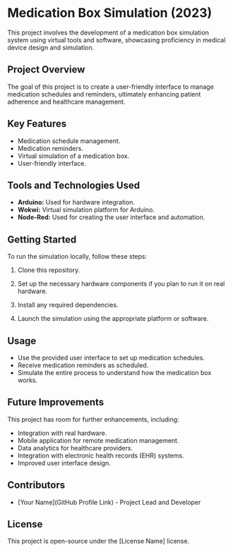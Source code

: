 # Medication Box Simulation (2023)

This project involves the development of a medication box simulation system using virtual tools and software, showcasing proficiency in medical device design and simulation.

## Project Overview

The goal of this project is to create a user-friendly interface to manage medication schedules and reminders, ultimately enhancing patient adherence and healthcare management.

## Key Features

- Medication schedule management.
- Medication reminders.
- Virtual simulation of a medication box.
- User-friendly interface.

## Tools and Technologies Used

- **Arduino:** Used for hardware integration.
- **Wokwi:** Virtual simulation platform for Arduino.
- **Node-Red:** Used for creating the user interface and automation.

## Getting Started

To run the simulation locally, follow these steps:

1. Clone this repository.

2. Set up the necessary hardware components if you plan to run it on real hardware.

3. Install any required dependencies.

4. Launch the simulation using the appropriate platform or software.

## Usage

- Use the provided user interface to set up medication schedules.
- Receive medication reminders as scheduled.
- Simulate the entire process to understand how the medication box works.

## Future Improvements

This project has room for further enhancements, including:

- Integration with real hardware.
- Mobile application for remote medication management.
- Data analytics for healthcare providers.
- Integration with electronic health records (EHR) systems.
- Improved user interface design.

## Contributors

- [Your Name](GitHub Profile Link) - Project Lead and Developer

## License

This project is open-source under the [License Name] license.

